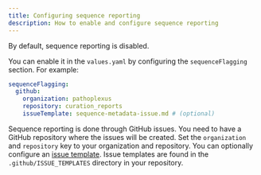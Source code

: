 ```yaml
---
title: Configuring sequence reporting
description: How to enable and configure sequence reporting
---
```


By default, sequence reporting is disabled.

You can enable it in the `values.yaml` by configuring the `sequenceFlagging` section. For example:

```yaml
sequenceFlagging:
  github:
    organization: pathoplexus
    repository: curation_reports
    issueTemplate: sequence-metadata-issue.md # (optional)
```

Sequence reporting is done through GitHub issues.
You need to have a GitHub repository where the issues will be created.
Set the `organization` and `repository` key to your organization and repository.
You can optionally configure an [issue template](https://docs.github.com/en/communities/using-templates-to-encourage-useful-issues-and-pull-requests/configuring-issue-templates-for-your-repository). Issue templates are found in the `.github/ISSUE_TEMPLATES` directory in your repository.
